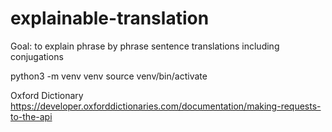 # explainable-translation
Goal: to explain phrase by phrase sentence translations including conjugations

python3 -m venv venv
source venv/bin/activate

Oxford Dictionary
https://developer.oxforddictionaries.com/documentation/making-requests-to-the-api